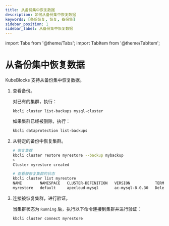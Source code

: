 ```yaml
---
title: 从备份集中恢复数据
description: 如何从备份集中恢复数据
keywords: [备份恢复, 恢复, 备份集]
sidebar_position: 1
sidebar_label: 从备份集中恢复数据
---
```


import Tabs from '@theme/Tabs';
import TabItem from '@theme/TabItem';

# 从备份集中恢复数据

KubeBlocks 支持从备份集中恢复数据。

1. 查看备份。

   对已有的集群，执行：

   ```shell
   kbcli cluster list-backups mysql-cluster
   ```

   如果集群已经被删除，执行：

   ```bash
   kbcli dataprotection list-backups
   ```

2. 从特定的备份中恢复集群。

    ```bash
    # 恢复集群
    kbcli cluster restore myrestore --backup mybackup
    >
    Cluster myrestore created

    # 查看被恢复集群的状态
    kbcli cluster list myrestore
    NAME        NAMESPACE   CLUSTER-DEFINITION   VERSION           TERMINATION-POLICY   STATUS    CREATED-TIME
    myrestore   default     apecloud-mysql       ac-mysql-8.0.30   Delete               Running   Oct 30,2023 16:26 UTC+0800
    ```

3. 连接被恢复集群，进行验证。

    当集群状态为 `Running` 后，执行以下命令连接到集群并进行验证：

    ```bash
    kbcli cluster connect myrestore
    ```
